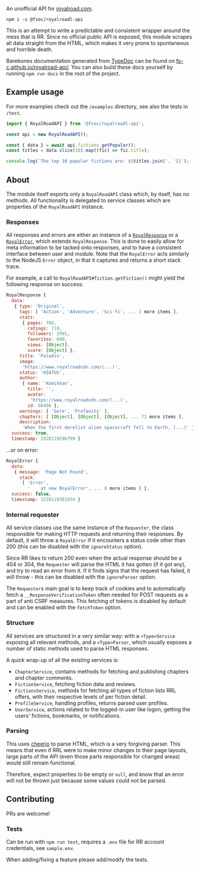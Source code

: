 An unofficial API for [royalroad.com](https://royalroad.com).

```
npm i -s @fsoc/royalroadl-api
```

This is an attempt to write a predictable and consistent wrapper around the mess that is RR. Since no official public API is exposed, this module scrapes all data straight from the HTML, which makes it very prone to spontaneous and horrible death.

Barebones documentation generated from [TypeDoc](http://typedoc.org/) can be found on [fs-c.github.io/royalroad-api/](https://fs-c.github.io/royalroad-api/). You can also build these docs yourself by running `npm run docs` in the root of the project.

## Example usage

For more examples check out the `/examples` directory, see also the tests in `/test`.

```typescript
import { RoyalRoadAPI } from '@fsoc/royalroadl-api';

const api = new RoyalRoadAPI();

const { data } = await api.fictions.getPopular();
const titles = data.slice(10).map((fic) => fic.title);

console.log(`The top 10 popular fictions are: ${titles.join(', ')}`);
```

## About

The module itself exports only a `RoyalRoadAPI` class which, by itself, has no methods. All functionality is delegated to service classes which are properties of the `RoyalRoadAPI` instance.

### Responses

All responses and errors are either an instance of a [`RoyalResponse`](https://fsoc.gitlab.io/royalroadl-api/classes/royalresponse.html) or a [`RoyalError`](https://fsoc.gitlab.io/royalroadl-api/classes/royalerror.html), which extends `RoyalResponse`. This is done to easily allow for meta information to be tacked onto responses, and to have a consistent interface between user and module. Note that the `RoyalError` acts similarly to the NodeJS `Error` object, in that it captures and returns a short stack trace.

For example, a call to `RoyalRoadAPI#fiction.getFiction()` might yield the following response on success:

```javascript
RoyalResponse {
  data:
   { type: 'Original',
     tags: [ 'Action', 'Adventure', 'Sci-fi', ... 3 more items ],
     stats:
      { pages: 766,
        ratings: 719,
        followers: 2991,
        favorites: 690,
        views: [Object],
        score: [Object] },
     title: 'Paladin',
     image:
      'https://www.royalroadcdn.com/(...)',
     status: 'HIATUS',
     author:
      { name: 'Komikhan',
        title: '',
        avatar:
         'https://www.royalroadcdn.com/(...)',
        id: 66486 },
     warnings: [ 'Gore', 'Profanity' ],
     chapters: [ [Object], [Object], [Object], ... 71 more items ],
     description:
      'When the first derelict alien spacecraft fell to Earth, (...)' },
  success: true,
  timestamp: 1528119296799 }
```

...or on error:

```javascript
RoyalError {
  data:
   { message: 'Page Not Found',
     stack:
      [ 'Error',
        '    at new RoyalError', ... 8 more items ] },
  success: false,
  timestamp: 1528119381034 }
```

### Internal requester

All service classes use the same instance of the `Requester`, the class responsible for making HTTP requests and returning their responses. By default, it will throw a `RoyalError` if it encounters a status code other than 200 (this can be disabled with the `ignoreStatus` option).

Since RR likes to return 200 even when the actual response should be a 404 or 304, the `Requester` will parse the HTML it has gotten (if it got any), and try to read an error from it. If it finds signs that the request has failed, it will throw - this can be disabled with the `ignoreParser` option.

The `Requester`s main goal is to keep track of cookies and to automatically fetch a `__ResponseVerificationToken` often needed for POST requests as a part of anti CSRF measures. This fetching of tokens is disabled by default and can be enabled with the `fetchToken` option.

### Structure

All services are structured in a very similar way: with a `<Type>Service` exposing all relevant methods, and a `<Type>Parser`, which usually exposes a number of static methods used to parse HTML responses.

A quick wrap-up of all the existing services is:

-   `ChapterService`, contains methods for fetching and publishing chapters and chapter comments.
-   `FictionService`, fetching fiction data and reviews.
-   `FictionsService`, methods for fetching all types of fiction lists RRL offers, with their respective levels of per fiction detail.
-   `ProfileService`, handling profiles, returns parsed user profiles.
-   `UserService`, actions related to the logged-in user like logon, getting the users' fictions, bookmarks, or notifications.

### Parsing

This uses [cheerio](https://github.com/cheeriojs/cheerio) to parse HTML, which is a very forgiving parser. This means that even if RRL were to make minor changes to their page layouts, large parts of the API (even those parts responsible for changed areas) would still remain functional.

Therefore, expect properties to be empty or `null`, and know that an error will not be thrown just because some values could not be parsed.

## Contributing

PRs are welcome!

### Tests

Can be run with `npm run test`, requires a `.env` file for RR account credentials, see `sample.env`.

When adding/fixing a feature please add/modify the tests.
